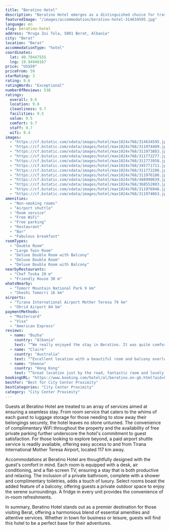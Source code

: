 ```yaml
---
title: "Beratino Hotel"
description: "Beratino Hotel emerges as a distinguished choice for travelers seeking both comfort and convenience in the heart of Berat."
featuredImage: "/images/accommodation/beratino-hotel-314634595.jpg"
language: en
slug: beratino-hotel
address: "Rruga Zoi Tola, 5001 Berat, Albania"
city: "Berat"
location: "Berat"
accommodationType: "hotel"
coordinates:
  lat: 40.70447555
  lng: 19.94948167
price: "US$59"
priceFrom: 59
starRating: 3
rating: 9.6
ratingWords: "Exceptional"
numberOfReviews: 538
ratings:
  overall: 9.6
  location: 9.8
  cleanliness: 9.7
  facilities: 9.5
  value: 9.5
  comfort: 9.7
  staff: 9.7
  wifi: 9.4
images:
  - "https://cf.bstatic.com/xdata/images/hotel/max1024x768/314634595.jpg?k=620d7986df033b9632a5ce68ed1247b30d70726f6c5704a99c08a4a385075667&o=&hp=1"
  - "https://cf.bstatic.com/xdata/images/hotel/max1024x768/311974409.jpg?k=622103bde99abfb102baf1af6306cb3d099babffbfcecd0295286fdcd3f88942&o=&hp=1"
  - "https://cf.bstatic.com/xdata/images/hotel/max1024x768/311973883.jpg?k=66c361764019a22c006e0fe55c7ddbcce920c70fe2d81287d49986014cdb8963&o=&hp=1"
  - "https://cf.bstatic.com/xdata/images/hotel/max1024x768/311772277.jpg?k=8cc3ff0617b3f224aff95dde8874dd0c9893f8b92b1b8c12a31516290bc1a88d&o=&hp=1"
  - "https://cf.bstatic.com/xdata/images/hotel/max1024x768/311773958.jpg?k=ef55fa029408f079950edb1a7b45ee8e30a146c1f4c55e77e649073428991c2e&o=&hp=1"
  - "https://cf.bstatic.com/xdata/images/hotel/max1024x768/345771711.jpg?k=8ae366ee4f326543952f6b95cef93ad5659899cfaff323c6d52a1023fc0ce8af&o=&hp=1"
  - "https://cf.bstatic.com/xdata/images/hotel/max1024x768/311772286.jpg?k=246cbd411355bb21264bf42c37627ba48928e51abfbf901c06cab8a217f035a5&o=&hp=1"
  - "https://cf.bstatic.com/xdata/images/hotel/max1024x768/311976186.jpg?k=06a1ceeeab8b2fc533b76fec2bdde8bb292752c3810b937be82cdcacd5ac383c&o=&hp=1"
  - "https://cf.bstatic.com/xdata/images/hotel/max1024x768/488990839.jpg?k=f39e34bd9d31b3dff35f9bbc77d2ba85006f102fadb80596970ed6917dcc25c2&o=&hp=1"
  - "https://cf.bstatic.com/xdata/images/hotel/max1024x768/368552003.jpg?k=56776ba291904d89edcca1acf79b0bed675cfb52326d453e06262caa997b8ea0&o=&hp=1"
  - "https://cf.bstatic.com/xdata/images/hotel/max1024x768/311976946.jpg?k=5f9b0738ddf9d2a5f56f2873fe6f3d1369a073806f77596aef07e34695e16e63&o=&hp=1"
  - "https://cf.bstatic.com/xdata/images/hotel/max1024x768/311974063.jpg?k=64e82d86fbb5e0553064035b36c0b966bdf5de8bdb26e1a94adf1b0ebd4a2b5a&o=&hp=1"
amenities:
  - "Non-smoking rooms"
  - "Airport shuttle"
  - "Room service"
  - "Free WiFi"
  - "Free parking"
  - "Restaurant"
  - "Bar"
  - "Fabulous breakfast"
roomTypes:
  - "Double Room"
  - "Large Twin Room"
  - "Deluxe Double Room with Balcony"
  - "Deluxe Double Room"
  - "Deluxe Double Room with Balcony"
nearbyRestaurants:
  - "Chef Toska 20 m"
  - "Friendly House 30 m"
whatsNearby:
  - "Tomorr Mountain National Park 9 km"
  - "Sheshi Tomorri 16 km"
airports:
  - "Tirana International Airport Mother Teresa 79 km"
  - "Ohrid Airport 84 km"
paymentMethods:
  - "Mastercard"
  - "Visa"
  - "American Express"
reviews:
  - name: "Buzha"
    country: "Albania"
    text: "“We really enjoyed the stay in Beratino. It was quite comfortable, very clean and had everything you need for a nice stay. The staff was very kind and we will definitely go back to stay there the next visit :)”"
  - name: "Claire"
    country: "Australia"
    text: "“Excellent location with a beautiful room and balcony overlooking the river. Homemade breakfast was delicious.”"
  - name: "Sheena"
    country: "Hong Kong"
    text: "“Great location just by the road, fantastic room and lovely breakfast!”"
bookingURL: "https://www.booking.com/hotel/al/beratino.en-gb.html?aid=8035640"
bestFor: "Best for City Center Proximity"
bestCategories: "City Center Proximity"
category: "City Center Proximity"
---
```


Guests at Beratino Hotel are treated to an array of services aimed at ensuring a seamless stay. From room service that caters to the whims of each guest to luggage storage for those needing to stow away their belongings securely, the hotel leaves no stone unturned. The convenience of complimentary WiFi throughout the property and the availability of free private parking further underscore the hotel's commitment to guest satisfaction. For those looking to explore beyond, a paid airport shuttle service is readily available, offering easy access to and from Tirana International Mother Teresa Airport, located 117 km away.

Accommodations at Beratino Hotel are thoughtfully designed with the guest's comfort in mind. Each room is equipped with a desk, air conditioning, and a flat-screen TV, ensuring a stay that is both productive and relaxing. The inclusion of a private bathroom, complete with a shower and complimentary toiletries, adds a touch of luxury. Select rooms boast the added feature of a balcony, offering guests a private outdoor space to enjoy the serene surroundings. A fridge in every unit provides the convenience of in-room refreshments.

In summary, Beratino Hotel stands out as a premier destination for those visiting Berat, offering a harmonious blend of essential amenities and attentive services. Whether in town for business or leisure, guests will find this hotel to be a perfect base for their adventures.